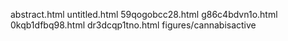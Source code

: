 abstract.html
untitled.html
59qogobcc28.html
g86c4bdvn1o.html
0kqb1dfbq98.html
dr3dcqp1tno.html
figures/cannabisactive
